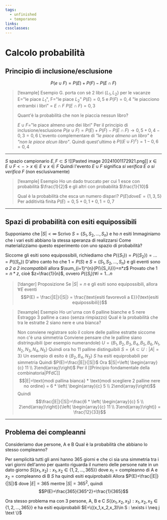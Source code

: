 ```yaml
---
tags:
  - unfinished
  - temporaneo
links: 
cssclasses:
---
```

# Calcolo probabilità
## Principio di inclusione/esclusione
$$P(e\cup F)=P(E)+P(F)-P(E\cap F)$$
>[!example] Esempio
>G. porta con sè 2 libri $\{L_1, L_2\}$ per le vacanze
>E="le piace $L_1$", F="le piace $L_2$"
>$P(E)=0,5$ e $P(F)=0,4$
>"le piacciono entrambi i libri" = $E\cap F$
>$P(E\cap F)=0,3$
>
>Quant'è la probabilità che non le piaccia nessun libro?
>
>$E\cup F$="le piace almeno uno dei libri"
>Per il principio di inclusione/esclusione
>$P(e\cup F)=P(E)+P(F)-P(E\cap F) \longrightarrow 0,5+0,4-0,3=0,6$
>L'evento complementare di *"le piace almeno un libro"* è *"non le piace alcun libro"*.
>Quindi quest'ultimo è $P((E \cup F)^c) = 1-0,6 = 0,4$

---
$S$ spazio campionario
$E, F \subset S$
![[Pasted image 20241001172921.png]]
$x \in E\cup F <-> x \in E \lor x \in F$
Quindi l'evento $E\cup F$ significa *si verifica E o si verifica F* (non esclusivamente)
>[!example] Esempio
>Ho un dado truccato per cui 1 esce con probabilità $\frac{1}{2}$ e gli altri con probabilità $\frac{1}{10}$
>
>Qual è la probabilità che esca un numero dispari?
>$P(E) dove E = \{1,3,5\}$
>Per additività finita $P(E)=0,5+0,1+0,1=0,7$

---
## Spazi di probabilità con esiti equipossibili
Supponiamo che $|S|< \infty$
Scrivo $S=\{S_1,S_2,...,S_n\}$ e ho $n$ esiti
Immaginiamo che i vari esiti abbiano la stessa speranza di realizzarsi
Come materializziamo questo esperimento con uno spazio di probabilità?

Siccome gli esiti sono equipossibili, richiediamo che $P(\{S_1\})=P(\{S_2\})=...=P(\{S_n\})$
D'altro canto ho che $1=P(S)$ e $S=\{S_1,S_2,...,S_n\}$ e gli eventi sono *a 2 a 2 incompatibili* allora $\sum_{i=1}^{n}{P(\{S_i\})}=n*z$
Provato che $1=n*z$, cioè $z=\frac{1}{n}$, ovvero $P(\{S_i\}) \forall i = 1...n$

> [!danger] Proposizione
> Se $|S|=n$ e gli esiti sono equipossibili, allora $\forall E$ eventi
> $$P(E) = \frac{|E|}{|S|} = \frac{\text{esiti favorevoli a E}}{\text{esiti equipossibili}}$$

> [!example] Esempio
> Ho un'urna con 6 palline bianche e 5 nere
> Estraggo 3 palline a caso (senza rimpiazzo)
> Qual è la probabilità che tra le estratte 2 siano nere e una bianca?
> 
> Non conviene registrare solo il colore delle palline estratte siccome non c'è una simmetria
> Conviene pensare che le palline siano distringuibili (per esempio numerandole)
> $U=\{B_1,B_2,B_3,B_4,B_5,B_6,N_1,N_2,N_3,N_4,N_5\}$
> Quindi ora ho 11 palline distinguibili
> $S=\{A \subset U : |A|=3\}$
> Un esempio di esito è $\{B_2,B_4,N_3\}$
> $S$ ha esiti equiprobabili per simmetria
> Quindi $P(E)=\frac{|E|}{|S|}$
> Ora $|S|=\left( \begin{array}{c} 11 \\ 3\end{array}\right)$
> Per il [[Principio fondamentale della combinatoria|PFdC]] $$|E|=\text{modi pallina bianca} * \text{modi scegliere 2 palline nere no ordine} = 6 * \left( \begin{array}{c} 5 \\ 2\end{array}\right)$$
> Quindi $$\frac{|E|}{|S|}=\frac{6 * \left( \begin{array}{c} 5 \\ 2\end{array}\right)}{\left( \begin{array}{c} 11 \\ 3\end{array}\right)} = \frac{12}{33}$$

---
## Problema dei compleanni
Consideriamo due persone, A e B
Qual è la probabilità che abbiano lo stesso compleanno?

Per semplicità tutti gli anni hanno 365 giorni e che ci sia una simmetria tra i vari giorni dell'anno per quanto riguarda il numero delle persone nate in un dato giorno
$S\{(x_1,x_2):x_1,x_2\in \{1,2,...,365\}\}$ dove $x_1=\text{compleanno di A}$ e $x_2=\text{compleanno di B}$
$S$ ha quindi esiti equiprobabili
Allora $P(E)=\frac{|E|}{|S|}$ dove $|E|=365$ mentre $|S|=365^2$, quindi $$P(E)=\frac{365}{365^2}=\frac{1}{365}$$

Ora stesso problema ma con 3 persone, A, B e C
$S\{(x_1,x_2,x_3):x_1,x_2,x_3\in \{1,2,...,365\}\}$ e ha esiti equiprobabili
$E=\{(x_1,x_2,x_3)\in S : \exists i \neq j \text \}$